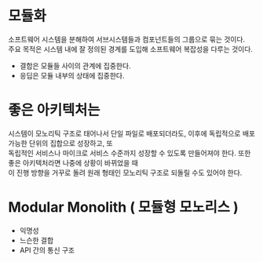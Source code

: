 # 모듈화 

소프트웨어 시스템을 분해하여 서브시스템들과 컴포넌트들의 그룹으로 묶는 것이다.   
주요 목적은 시스템 내에 잘 정의된 경계를 도입해 소프트웨어 복잡성을 다루는 것이다. 

- 결합은 모듈들 사이의 관계에 집중한다. 
- 응딥은 모듈 내부의 상태에 집중한다. 

# 좋은 아키텍처는 

시스템이 모노리틱 구조로 태어나서 단일 파일로 배포되더라도, 이후에 독립적으로 배포가능한 단위의 집합으로 성장하고, 또  
독립적인 서비스나 마이크로 서비스 수준까지 성장할 수 있도록 만들어져야 한다. 또한 좋은 아키텍처라면 나중에 상황이 바뀌었을 때  
이 진행 방향을 거꾸로 돌려 원래 형태인 모노리틱 구조로 되돌릴 수도 있어야 한다. 

# Modular Monolith ( 모듈형 모노리스 )

- 익명성 
- 느슨한 결합 
- API 간의 통신 구조 